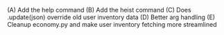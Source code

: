 (A) Add the help command
(B) Add the heist command
(C) Does .update(json) override old user inventory data
(D) Better arg handling
(E) Cleanup economy.py and make user inventory fetching more streamlined